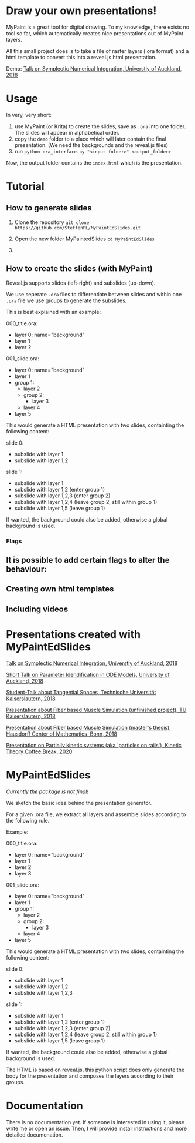 # Draw your own presentations!

MyPaint is a great tool for digital drawing.
To my knowledge, there exists no tool so far, which automatically 
creates nice presentations out of MyPaint layers.

All this small project does is to take a file of raster layers (.ora format) and a html template
to convert this into a reveal.js html presentation.

Demo:
[Talk on Symplectic Numerical Integration, Universtiy of Auckland, 2018](https://steffenpl.github.io/MyPaintEdSlidesExamples/talks/2018/symplectic_methods/index.html#/)



# Usage

In very, very short:
 1. use MyPaint (or Krita) to create the slides, save as `.ora` into one folder. The slides will appear in alphabetical order.
 2. copy the `demo` folder to a place which will later contain the final presentation. (We need the backgrounds and the reveal.js files)
 3. run ```python ora_interface.py "<input folder>" <output_folder>```

Now, the output folder contains the `index.html` which is the presentation.

# Tutorial


## How to generate slides

1. Clone the repository 
`git clone https://github.com/SteffenPL/MyPaintEdSlides.git`

2. Open the new folder MyPaintedSlides
`cd MyPaintEdSlides`

3. 

## How to create the slides (with MyPaint)

Reveal.js supports slides (left-right) and subslides (up-down).

We use seperate `.ora` files to differentiate between slides and
within one `.ora` file we use groups to generate the subslides.

This is best explained with an example:

000_title.ora:
- layer 0: name="background"
- layer 1
- layer 2

001_slide.ora:
- layer 0: name="background"
- layer 1
- group 1:
  - layer 2
  - group 2:
    - layer 3
  - layer 4
- layer 5


This would generate a HTML presentation with
two slides, containting the following content:

slide 0:
- subslide with layer 1
- subslide with layer 1,2

slide 1:
- subslide with layer 1
- subslide with layer 1,2 (enter group 1)
- subslide with layer 1,2,3 (enter group 2)
- subslide with layer 1,2,4 (leave group 2, still within group 1)
- subslide with layer 1,5 (leave group 1)

If wanted, the background could also be added, otherwise
a global background is used.

### Flags

It is possible to add certain flags to alter the behaviour:
- 


## Creating own html templates


## Including videos



# Presentations created with MyPaintEdSlides

[Talk on Symplectic Numerical Integration, Universtiy of Auckland, 2018](https://steffenpl.github.io/MyPaintEdSlidesExamples/talks/2018/symplectic_methods/index.html#/)

[Short Talk on Parameter Idendification in ODE Models, University of Auckland, 2018](https://steffenpl.github.io/MyPaintEdSlidesExamples/talks/2018/param_id_in_ode/index.html)

[Student-Talk about Tangential Spaces, Technische Universität Kaiserslautern, 2018](https://steffenpl.github.io/MyPaintEdSlidesExamples/talks/2018/student_talk/index.html)

[Presentation about Fiber based Muscle Simulation (unfinished project), TU Kaiserslautern, 2018](https://steffenpl.github.io/MyPaintEdSlidesExamples/talks/2018/master_thesis/index.html)

[Presentation about Fiber based Muscle Simulation (master's thesis), Hausdorff Center of Mathematics, Bonn, 2018](https://steffenpl.github.io/MyPaintEdSlidesExamples/talks/2018/master_thesis_short/index.html)

[Presentation on Partially kinetic systems (aka 'particles on rails'), Kinetic Theory Coffee Break, 2020](https://steffenpl.github.io/MyPaintEdSlidesExamples/talks/2020/partially_kinetic_systems/index.html)




# MyPaintEdSlides

*Currently the package is not final!*

We sketch the basic idea behind the presentation generator.

For a given .ora file, we extract all layers and
assemble slides according to the following rule.

Example:

000_title.ora:
- layer 0: name="background"
- layer 1
- layer 2
- layer 3

001_slide.ora:
- layer 0: name="background"
- layer 1
- group 1:
  - layer 2
  - group 2:
    - layer 3
  - layer 4
- layer 5


This would generate a HTML presentation with
two slides, containting the following content:

slide 0:
- subslide with layer 1
- subslide with layer 1,2
- subslide with layer 1,2,3

slide 1:
- subslide with layer 1
- subslide with layer 1,2 (enter group 1)
- subslide with layer 1,2,3 (enter group 2)
- subslide with layer 1,2,4 (leave group 2, still within group 1)
- subslide with layer 1,5 (leave group 1)

If wanted, the background could also be added, otherwise
a global background is used.

The HTML is based on reveal.js, this python script does only generate the body for the presentation
and composes the layers according to their groups.

# Documentation

There is no documentation yet. If someone is interested in using it, please write me or open an issue.
Then, I will provide install instructions and more detailed documenation.
